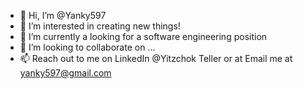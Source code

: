 - 👋 Hi, I’m @Yanky597
- 👀 I’m interested in creating new things!
- 🌱 I’m currently a looking for a software engineering position
- 💞️ I’m looking to collaborate on ...
- 📫 Reach out to me on LinkedIn @Yitzchok Teller or at Email me at yanky597@gmail.com

<!---
Yanky597/Yanky597 is a ✨ special ✨ repository because its `README.md` (this file) appears on your GitHub profile.
You can click the Preview link to take a look at your changes.
--->
